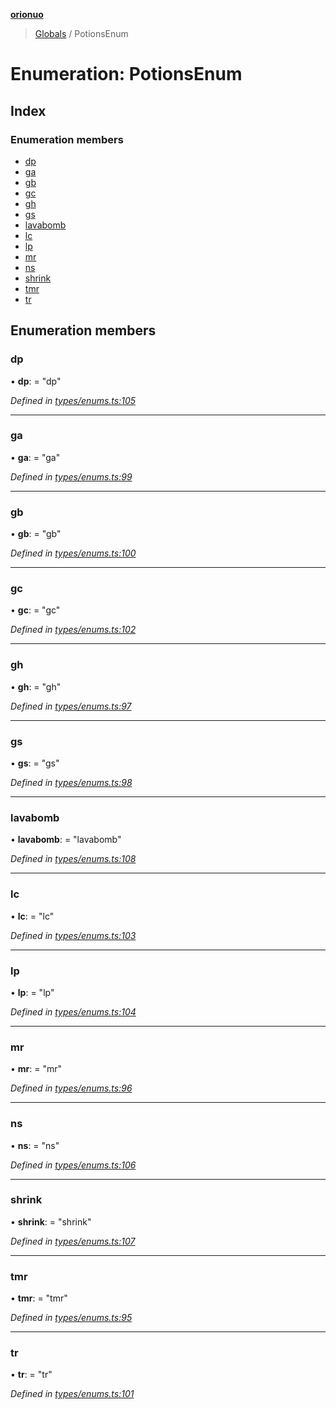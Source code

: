 **[orionuo](../README.md)**

> [Globals](../globals.md) / PotionsEnum

# Enumeration: PotionsEnum

## Index

### Enumeration members

* [dp](potionsenum.md#dp)
* [ga](potionsenum.md#ga)
* [gb](potionsenum.md#gb)
* [gc](potionsenum.md#gc)
* [gh](potionsenum.md#gh)
* [gs](potionsenum.md#gs)
* [lavabomb](potionsenum.md#lavabomb)
* [lc](potionsenum.md#lc)
* [lp](potionsenum.md#lp)
* [mr](potionsenum.md#mr)
* [ns](potionsenum.md#ns)
* [shrink](potionsenum.md#shrink)
* [tmr](potionsenum.md#tmr)
* [tr](potionsenum.md#tr)

## Enumeration members

### dp

•  **dp**:  = "dp"

*Defined in [types/enums.ts:105](https://github.com/msviha/orionuo/blob/1e2926d/src/types/enums.ts#L105)*

___

### ga

•  **ga**:  = "ga"

*Defined in [types/enums.ts:99](https://github.com/msviha/orionuo/blob/1e2926d/src/types/enums.ts#L99)*

___

### gb

•  **gb**:  = "gb"

*Defined in [types/enums.ts:100](https://github.com/msviha/orionuo/blob/1e2926d/src/types/enums.ts#L100)*

___

### gc

•  **gc**:  = "gc"

*Defined in [types/enums.ts:102](https://github.com/msviha/orionuo/blob/1e2926d/src/types/enums.ts#L102)*

___

### gh

•  **gh**:  = "gh"

*Defined in [types/enums.ts:97](https://github.com/msviha/orionuo/blob/1e2926d/src/types/enums.ts#L97)*

___

### gs

•  **gs**:  = "gs"

*Defined in [types/enums.ts:98](https://github.com/msviha/orionuo/blob/1e2926d/src/types/enums.ts#L98)*

___

### lavabomb

•  **lavabomb**:  = "lavabomb"

*Defined in [types/enums.ts:108](https://github.com/msviha/orionuo/blob/1e2926d/src/types/enums.ts#L108)*

___

### lc

•  **lc**:  = "lc"

*Defined in [types/enums.ts:103](https://github.com/msviha/orionuo/blob/1e2926d/src/types/enums.ts#L103)*

___

### lp

•  **lp**:  = "lp"

*Defined in [types/enums.ts:104](https://github.com/msviha/orionuo/blob/1e2926d/src/types/enums.ts#L104)*

___

### mr

•  **mr**:  = "mr"

*Defined in [types/enums.ts:96](https://github.com/msviha/orionuo/blob/1e2926d/src/types/enums.ts#L96)*

___

### ns

•  **ns**:  = "ns"

*Defined in [types/enums.ts:106](https://github.com/msviha/orionuo/blob/1e2926d/src/types/enums.ts#L106)*

___

### shrink

•  **shrink**:  = "shrink"

*Defined in [types/enums.ts:107](https://github.com/msviha/orionuo/blob/1e2926d/src/types/enums.ts#L107)*

___

### tmr

•  **tmr**:  = "tmr"

*Defined in [types/enums.ts:95](https://github.com/msviha/orionuo/blob/1e2926d/src/types/enums.ts#L95)*

___

### tr

•  **tr**:  = "tr"

*Defined in [types/enums.ts:101](https://github.com/msviha/orionuo/blob/1e2926d/src/types/enums.ts#L101)*
